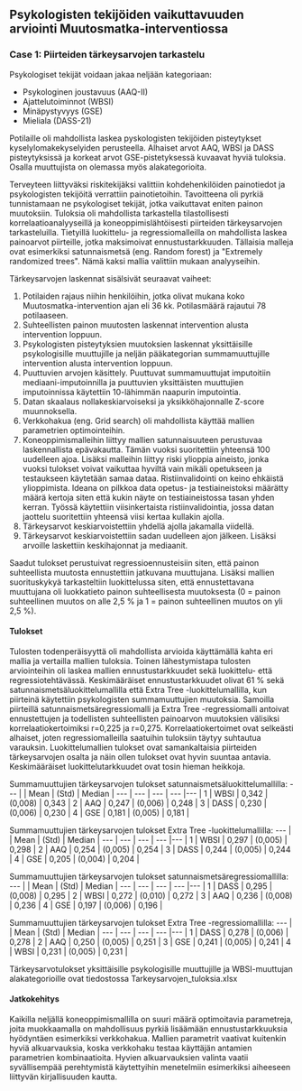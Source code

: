 ## Psykologisten tekijöiden vaikuttavuuden arviointi Muutosmatka-interventiossa
### Case 1: Piirteiden tärkeysarvojen tarkastelu

Psykologiset tekijät voidaan jakaa neljään kategoriaan:
- Psykologinen joustavuus (AAQ-II)
- Ajattelutoiminnot (WBSI)
- Minäpystyvyys (GSE)
- Mieliala (DASS-21)

Potilaille oli mahdollista laskea pyskologisten tekijöiden pisteytykset kyselylomakekyselyiden perusteella. Alhaiset arvot AAQ, WBSI ja DASS pisteytyksissä ja korkeat arvot GSE-pistetyksessä kuvaavat hyviä tuloksia. Osalla muuttujista on olemassa myös alakategorioita. 

Terveyteen liittyväksi riskitekijäksi valittiin kohdehenkilöiden painotiedot ja psykologisten tekijöitä verrattiin painotietoihin. Tavoitteena oli pyrkiä tunnistamaan ne psykologiset tekijät, jotka vaikuttavat eniten painon muutoksiin. Tuloksia oli mahdollista tarkastella tilastollisesti korrelaatioanalyyseillä ja koneoppimislähtöisesti piirteiden tärkeysarvojen tarkasteluilla. Tietyillä luokittelu- ja regressiomalleilla on mahdollista laskea painoarvot piirteille, jotka maksimoivat ennustustarkkuuden. Tällaisia malleja ovat esimerkiksi satunnaismetsä (eng. Random forest) ja "Extremely randomized trees". Nämä kaksi mallia valittiin mukaan analyyseihin.

Tärkeysarvojen laskennat sisälsivät seuraavat vaiheet:
1. Potilaiden rajaus niihin henkilöihin, jotka olivat mukana koko Muutosmatka-intervention ajan eli 36 kk. Potilasmäärä rajautui 78 potilaaseen.  
2. Suhteellisten painon muutosten laskennat intervention alusta intervention loppuun.
3. Psykologisten pisteytyksien muutoksien laskennat yksittäisille psykologisille muuttujille ja neljän pääkategorian summamuuttujille intervention alusta intervention loppuun.
4. Puuttuvien arvojen käsittely. Puuttuvat summamuuttujat imputoitiin mediaani-imputoinnilla ja puuttuvien yksittäisten muuttujien imputoinnissa käytettiin 10-lähimmän naapurin imputointia. 
5. Datan skaalaus nollakeskiarvoiseksi ja yksikköhajonnalle Z-score muunnoksella.
6. Verkkohakua (eng. Grid search) oli mahdollista käyttää mallien parametrien optimointeihin.
7. Koneoppimismalleihin liittyy mallien satunnaisuuteen perustuvaa laskennallista epävakautta. Tämän vuoksi suoritettiin yhteensä 100 uudelleen ajoa. Lisäksi malleihin liittyy riski ylioppia aineisto, jonka vuoksi tulokset voivat vaikuttaa hyviltä vain mikäli opetukseen ja testaukseen käytetään samaa dataa. Ristiinvalidointi on keino ehkäistä ylioppimista. Ideana on pilkkoa data opetus- ja testiaineistoksi määrätty määrä kertoja siten että kukin näyte on testiaineistossa tasan yhden kerran. Työssä käytettiin viisinkertaista ristiinvalidointia, jossa datan jaottelu suoritettiin yhteensä viisi kertaa kullakin ajolla.    
8. Tärkeysarvot keskiarvoistettiin yhdellä ajolla jakamalla viidellä.
9. Tärkeysarvot keskiarvoistettiin sadan uudelleen ajon jälkeen. Lisäksi arvoille laskettiin keskihajonnat ja mediaanit.    

Saadut tulokset perustuivat regressioennusteisiin siten, että painon suhteellista muutosta ennustettiin jatkuvana muuttujana. Lisäksi mallien suorituskykyä tarkasteltiin luokittelussa siten, että ennustettavana muuttujana oli luokkatieto painon suhteellisesta muutoksesta (0 = painon suhteellinen muutos on alle 2,5 % ja 1 = painon suhteellinen muutos on yli 2,5 %). 

#### Tulokset

Tulosten todenperäisyyttä oli mahdollista arvioida käyttämällä kahta eri mallia ja vertailla mallien tuloksia. Toinen lähestymistapa tulosten arviointeihin oli laskea mallien ennustustarkkuudet sekä luokittelu- että regressiotehtävässä. Keskimääräiset ennustustarkkuudet olivat 61 % sekä satunnaismetsäluokittelumallilla että Extra Tree -luokittelumallilla, kun piirteinä käytettiin psykologisten summamuuttujien muutoksia. Samoilla piirteillä satunnaismetsäregressiomalli ja Extra Tree -regressiomalli antoivat ennustettujen ja todellisten suhteellisten painoarvon muutoksien välisiksi korrelaatiokertoimiksi r=0,225 ja r=0,275. Korrelaatiokertoimet ovat selkeästi alhaiset, joten regressiomalleilla saatuihin tuloksiin täytyy suhtautua varauksin. Luokittelumallien tulokset ovat samankaltaisia piirteiden tärkeysarvojen osalta ja näin ollen tulokset ovat hyvin suuntaa antavia. Keskimääräiset luokittelutarkkuudet ovat tosin hieman heikkoja.   

Summamuuttujien tärkeysarvojen tulokset satunnaismetsäluokittelumallilla:
---  |  | Mean | (Std) | Median | 
--- | --- | --- | --- |--- |
1 | WBSI | 0,342  | (0,008)  | 0,343  | 
2 | AAQ | 0,247 | (0,006) | 0,248 | 
3 | DASS | 0,230  | (0,006)  | 0,230 | 
4 | GSE | 0,181  | (0,005)  | 0,181 | 

Summamuuttujien tärkeysarvojen tulokset Extra Tree -luokittelumallilla:
---  |  | Mean | (Std) | Median | 
--- | --- | --- | --- |--- |
1 | WBSI | 0,297 | (0,005) | 0,298 | 
2 | AAQ | 0,254 | (0,005)  | 0,254 | 
3 | DASS | 0,244  | (0,005) | 0,244 | 
4 | GSE | 0,205 | (0,004) | 0,204 | 

Summamuuttujien tärkeysarvojen tulokset satunnaismetsäregressiomallilla:
---  |  | Mean | (Std) | Median | 
--- | --- | --- | --- |--- |
1 | DASS | 0,295 | (0,008) | 0,295 | 
2 | WBSI | 0,272 | (0,010) | 0,272 | 
3 | AAQ | 0,236 | (0,008) | 0,236 | 
4 | GSE | 0,197 | (0,006) | 0,196 | 

Summamuuttujien tärkeysarvojen tulokset Extra Tree -regressiomallilla:
---  |  | Mean | (Std) | Median | 
--- | --- | --- | --- |--- |
1 | DASS | 0,278 | (0,006) | 0,278 | 
2 | AAQ | 0,250 | (0,005) | 0,251 | 
3 | GSE | 0,241 | (0,005) | 0,241 | 
4 | WBSI | 0,231 | (0,005) | 0,231 | 

Tärkeysarvotulokset yksittäisille psykologisille muuttujille ja WBSI-muuttujan alakategorioille ovat tiedostossa Tarkeysarvojen_tuloksia.xlsx

#### Jatkokehitys

Kaikilla neljällä koneoppimismallilla on suuri määrä optimoitavia parametreja, joita muokkaamalla on mahdollisuus pyrkiä lisäämään ennustustarkkuuksia hyödyntäen esimerkiksi verkkohakua. Mallien parametrit vaativat kuitenkin hyviä alkuarvauksia, koska verkkohaku testaa käyttäjän antamien parametrien kombinaatioita. Hyvien alkuarvauksien valinta vaatii syvällisempää perehtymistä käytettyihin menetelmiin esimerkiksi aiheeseen liittyvän kirjallisuuden kautta. 

